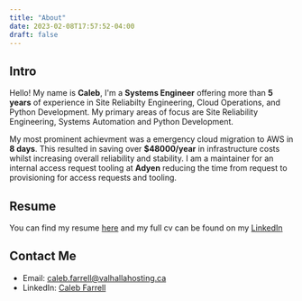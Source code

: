 ```yaml
---
title: "About"
date: 2023-02-08T17:57:52-04:00
draft: false
---
```

## Intro
Hello! My name is **Caleb**, I'm a **Systems Engineer** offering more than **5 years** of experience in Site Reliabilty Engineering, Cloud Operations, and Python Development. My primary areas of focus are Site Reliability Engineering, Systems Automation and Python Development. 

My most prominent achievment was a emergency cloud migration to AWS in **8 days**. This resulted in saving over **$48000/year** in infrastructure costs whilst increasing overall reliability and stability.
I am a maintainer for an internal access request tooling at **Adyen** reducing the time from request to provisioning for access requests and tooling.

## Resume
You can find my resume [here](../Caleb_Farrell_Resume.pdf) and my full cv can be found on my [LinkedIn](https://www.linkedin.com/in/caleb-farrell/)

## Contact Me
 - Email: [caleb.farrell@valhallahosting.ca](mailto:me@cfarrell.dev)
 - LinkedIn: [Caleb Farrell](https://www.linkedin.com/in/caleb-farrell/)

